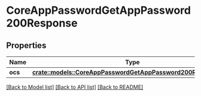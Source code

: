 # CoreAppPasswordGetAppPassword200Response

## Properties

Name | Type | Description | Notes
------------ | ------------- | ------------- | -------------
**ocs** | [**crate::models::CoreAppPasswordGetAppPassword200ResponseOcs**](core_app_password_get_app_password_200_response_ocs.md) |  | 

[[Back to Model list]](../README.md#documentation-for-models) [[Back to API list]](../README.md#documentation-for-api-endpoints) [[Back to README]](../README.md)


